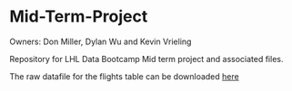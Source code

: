 # Mid-Term-Project
Owners: Don Miller, Dylan Wu and Kevin Vrieling

Repository for LHL Data Bootcamp Mid term project and associated files.

The raw datafile for the flights table can be downloaded [here](https://drive.google.com/file/d/1oSSje-PiziHniF8jRfoUrEY20gTUC-xg/view?usp=sharing)
